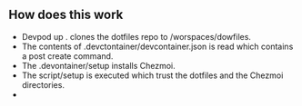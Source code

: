 ## How does this work

- Devpod up . clones the dotfiles repo to /worspaces/dowfiles.
- The contents of .devctontainer/devcontainer.json is read which contains a post create command.
- The .devontainer/setup installs Chezmoi.
- The script/setup is executed which trust the dotfiles and the Chezmoi directories.
- 

